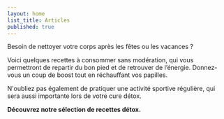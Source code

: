 ```yaml
---
layout: home
list_title: Articles
published: true
---
```

Besoin de nettoyer votre corps après les fêtes ou les vacances ?

Voici quelques recettes à consommer sans modération, qui vous permettront de repartir du bon pied et de retrouver de l’énergie. Donnez-vous un coup de boost tout en réchauffant vos papilles.

N'oubliez pas également de pratiquer une activité sportive régulière, qui sera aussi importante lors de votre cure détox.

**Découvrez notre sélection de recettes détox.**
